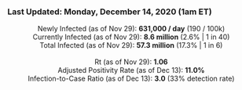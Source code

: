 ### Last Updated: Monday, December 14, 2020 (1am ET)
<p align="center">
Newly Infected (as of Nov 29): <b>631,000 / day</b> 
(190 / 100k)<br>
Currently Infected (as of Nov 29): <b>8.6 million</b> 
(2.6% | 1 in 40)<br>
Total Infected (as of Nov 29): <b>57.3 million</b> 
(17.3% | 1 in 6)<br>
<br>
Rt (as of Nov 29): <b>1.06</b><br>
Adjusted Positivity Rate (as of Dec 13): <b>11.0%</b><br>
Infection-to-Case Ratio (as of Dec 13): <b>3.0</b> (33% detection rate)</p>